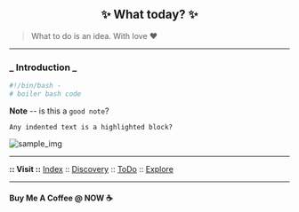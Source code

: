 <h2 align="center"> ✨ What today?  ✨ </h2>

> What to do is an idea. With love ❤️

<hr>

### _ Introduction _

```bash
#!/bin/bash -
# boiler bash code
```

**Note** -- is this a `good note`?

    Any indented text is a highlighted block?

![sample_img](https://cdn.mos.cms.futurecdn.net/eqpya9fL2D3xMYQxPDwH4Z.jpg)

<hr>

**:: Visit ::** [Index](https://github.com/greenwayRocks/vim-wiki/blob/main/discovery.md)
:: [Discovery](https://github.com/greenwayRocks/vim-wiki/blob/main/discovery.md)
:: [ToDo](https://github.com/greenwayRocks/vim-wiki/blob/main/todo.md)
:: [Explore](https://github.com/greenwayRocks/vim-wiki/blob/main/explore.md)

<hr>

#### Buy Me A Coffee @ NOW ☕️
